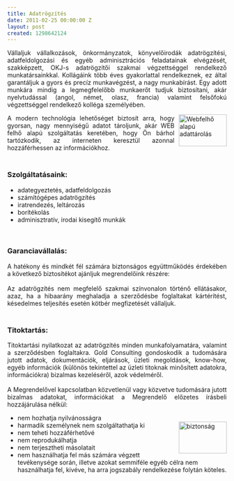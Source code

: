 ```yaml
---
title: Adatrögzítés
date: 2011-02-25 00:00:00 Z
layout: post
created: 1298642124
---
```


<p style="text-align: justify;">Vállaljuk vállalkozások, önkormányzatok, könyvelőirodák adatrögzítési, adatfeldolgozási és egyéb adminisztrációs feladatainak elvégzését, szakképzett, OKJ-s adatrögzítői szakmai végzettséggel rendelkező munkatársainkkal. Kollágáink több éves gyakorlattal rendelkeznek, ez által garantáljuk a gyors és precíz munkavégzést, a nagy munkabírást. Egy adott munkára mindig a legmegfelelőbb munkaerőt tudjuk biztosítani, akár nyelvtudással (angol, német, olasz, francia) valamint felsőfokú végzettséggel rendelkező kolléga személyében.</p><p style="text-align: justify;"><img src="http://www.goldconsulting.eu/sites/goldconsulting.eu/files/7391768-businessman-using-pc-on-the-beach.jpg" alt="Webfelhő alapú adattárolás" title="Webfelhő alapú adattárolás" width="110" height="73" style="float: right; margin: 0pt 0pt 0pt 10px;">A modern technológia lehetőséget biztosít arra, hogy gyorsan, nagy mennyiségű adatot tároljunk, akár WEB felhő alapú szolgáltatás keretében, hogy Ön bárhol tartózkodik, az interneten keresztül azonnal hozzáférhessen az információkhoz.</p><h3><br>Szolgáltatásaink:</h3><ul><li>adategyeztetés, adatfeldolgozás</li><li>számítógépes adatrögzítés</li><li>iratrendezés, leltározás</li><li>borítékolás</li><li>adminisztratív, irodai kisegítő munkák</li></ul><p>&nbsp;</p><h3>Garanciavállalás:</h3><p style="text-align: justify;">A hatékony és mindkét fél számára biztonságos együttműködés érdekében a következő biztosítékot ajánljuk megrendelőink részére:<br><br>Az adatrögzítés nem megfelelő szakmai színvonalon történő ellátásakor, azaz, ha a hibaarány meghaladja a szerződésbe foglaltakat kártérítést, késedelmes teljesítés esetén kötbér megfizetését vállaljuk.</p><h3><br>Titoktartás:</h3><p style="text-align: justify;">Titoktartási nyilatkozat az adatrögzítés minden munkafolyamatára, valamint a szerződésben foglaltakra. Gold Consulting gondoskodik a tudomására jutott adatok, dokumentációk, eljárások, üzleti megoldások, know-how, egyéb információk (különös tekintettel az üzleti titoknak minősített adatokra, információkra) bizalmas kezeléséről, azok védelméről.<br><br>A Megrendelővel kapcsolatban közvetlenül vagy közvetve tudomására jutott bizalmas adatokat, információkat a Megrendelő előzetes írásbeli hozzájárulása nélkül:</p><ul><li>nem hozhatja nyilvánosságra</li><li>harmadik személynek nem szolgáltathatja ki<img src="http://www.goldconsulting.eu/sites/goldconsulting.eu/files/2543964-lock-and-keyboard.jpg" alt="biztonság" width="110" height="73" style="float: right;"></li><li>nem teheti hozzáférhetővé</li><li>nem reprodukálhatja</li><li>nem terjesztheti másolatait</li><li>nem használhatja fel más számára végzett tevékenysége során, illetve azokat semmiféle egyéb célra nem használhatja fel, kivéve, ha arra jogszabály rendelkezése folytán köteles.</li></ul>
